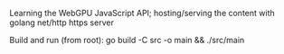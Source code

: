 Learning the WebGPU JavaScript API; hosting/serving the content with golang net/http https server

Build and run (from root): go build -C src -o main && ./src/main